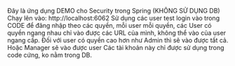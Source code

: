Đây là ứng dụng DEMO cho Security trong Spring (KHÔNG SỬ DỤNG DB)
Chạy lên vào: http://localhost:6062
Sử dụng các user test login vào trong CODE để đăng nhập theo các quyền, mỗi user mỗi quyền, các User có quyền ngang nhau chỉ vào được các URL của mình, không thể vào của user ngang cấp. 
Đối với user có quyền cao hơn như Admin thì sẽ vào được tất cả.
Hoặc Manager sẽ vào được user
Các tài khoản này chỉ được sử dụng trong code cứng, ko nằm trong DB.